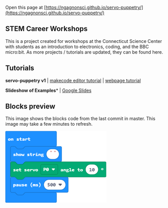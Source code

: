  Open this page at [https://ngagnonsci.github.io/servo-puppetry/](https://ngagnonsci.github.io/servo-puppetry/)

## STEM Career Workshops
This is a project created for workshops at the Connecticut Science Center with students as an introduction to electronics, coding, and the BBC micro:bit. 
As more projects / tutorials are updated, they can be found here.

## Tutorials
**servo-puppetry v1** | [makecode editor tutorial](https://makecode.microbit.org/beta#tutorial:github:ngagnonsci/servo-puppetry/beginner-servo) | [webpage tutorial](/servo-puppetry/beginner-servo) 

**Slideshow of Examples*** | [Google Slides](https://docs.google.com/presentation/d/e/2PACX-1vQ6mN6wU_pzJM-83tnKZKeP_pk0jQSc1vSxjPuw_KYyz4gwfuje1dPCVsGf679lHscs3dfJgcexF8Ji/pub?start=true&loop=true&delayms=15000)

## Blocks preview

This image shows the blocks code from the last commit in master.
This image may take a few minutes to refresh.

![A rendered view of the blocks](https://github.com/ngagnonsci/servo-puppetry/raw/master/.github/makecode/blocks.png)
